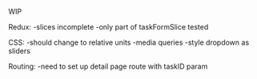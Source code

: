 WIP


Redux: 
-slices incomplete
-only part of taskFormSlice tested


CSS:
-should change to relative units
-media queries
-style dropdown as sliders


Routing: 
-need to set up detail page route with taskID param